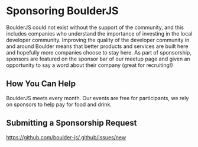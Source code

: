 # Sponsoring BoulderJS

BoulderJS could not exist without the support of the community, and this includes companies who understand the importance of investing in the local developer community. Improving the quality of the developer community in and around Boulder means that better products and services are built here and hopefully more companies choose to stay here. As part of sponsorship, sponsors are featured on the sponsor bar of our meetup page and given an opportunity to say a word about their company (great for recruiting!)

## How You Can Help

BoulderJS meets every month. Our events are free for participants, we rely on sponsors to help pay for food and drink.

## Submitting a Sponsorship Request

https://github.com/boulder-js/.github/issues/new
